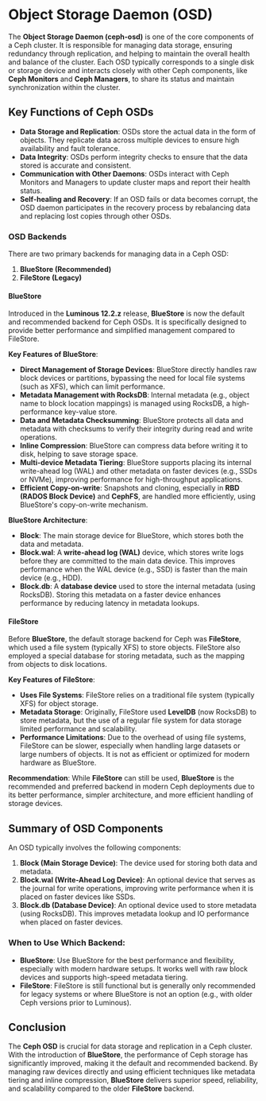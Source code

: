 # Object Storage Daemon (OSD)

The **Object Storage Daemon (ceph-osd)** is one of the core components of a Ceph cluster. It is responsible for managing data storage, ensuring redundancy through replication, and helping to maintain the overall health and balance of the cluster. Each OSD typically corresponds to a single disk or storage device and interacts closely with other Ceph components, like **Ceph Monitors** and **Ceph Managers**, to share its status and maintain synchronization within the cluster.

## Key Functions of Ceph OSDs

- **Data Storage and Replication**: OSDs store the actual data in the form of objects. They replicate data across multiple devices to ensure high availability and fault tolerance.
- **Data Integrity**: OSDs perform integrity checks to ensure that the data stored is accurate and consistent.
- **Communication with Other Daemons**: OSDs interact with Ceph Monitors and Managers to update cluster maps and report their health status.
- **Self-healing and Recovery**: If an OSD fails or data becomes corrupt, the OSD daemon participates in the recovery process by rebalancing data and replacing lost copies through other OSDs.

### OSD Backends

There are two primary backends for managing data in a Ceph OSD:

1. **BlueStore (Recommended)**
2. **FileStore (Legacy)**

#### BlueStore

Introduced in the **Luminous 12.2.z** release, **BlueStore** is now the default and recommended backend for Ceph OSDs. It is specifically designed to provide better performance and simplified management compared to FileStore.

**Key Features of BlueStore**:
- **Direct Management of Storage Devices**: BlueStore directly handles raw block devices or partitions, bypassing the need for local file systems (such as XFS), which can limit performance.
- **Metadata Management with RocksDB**: Internal metadata (e.g., object name to block location mappings) is managed using RocksDB, a high-performance key-value store.
- **Data and Metadata Checksumming**: BlueStore protects all data and metadata with checksums to verify their integrity during read and write operations.
- **Inline Compression**: BlueStore can compress data before writing it to disk, helping to save storage space.
- **Multi-device Metadata Tiering**: BlueStore supports placing its internal write-ahead log (WAL) and other metadata on faster devices (e.g., SSDs or NVMe), improving performance for high-throughput applications.
- **Efficient Copy-on-write**: Snapshots and cloning, especially in **RBD (RADOS Block Device)** and **CephFS**, are handled more efficiently, using BlueStore's copy-on-write mechanism.

**BlueStore Architecture**:
- **Block**: The main storage device for BlueStore, which stores both the data and metadata.
- **Block.wal**: A **write-ahead log (WAL)** device, which stores write logs before they are committed to the main data device. This improves performance when the WAL device (e.g., SSD) is faster than the main device (e.g., HDD).
- **Block.db**: A **database device** used to store the internal metadata (using RocksDB). Storing this metadata on a faster device enhances performance by reducing latency in metadata lookups.

#### FileStore

Before **BlueStore**, the default storage backend for Ceph was **FileStore**, which used a file system (typically XFS) to store objects. FileStore also employed a special database for storing metadata, such as the mapping from objects to disk locations. 

**Key Features of FileStore**:
- **Uses File Systems**: FileStore relies on a traditional file system (typically XFS) for object storage.
- **Metadata Storage**: Originally, FileStore used **LevelDB** (now RocksDB) to store metadata, but the use of a regular file system for data storage limited performance and scalability.
- **Performance Limitations**: Due to the overhead of using file systems, FileStore can be slower, especially when handling large datasets or large numbers of objects. It is not as efficient or optimized for modern hardware as BlueStore.

**Recommendation**: While **FileStore** can still be used, **BlueStore** is the recommended and preferred backend in modern Ceph deployments due to its better performance, simpler architecture, and more efficient handling of storage devices.

## Summary of OSD Components

An OSD typically involves the following components:

1. **Block (Main Storage Device)**: The device used for storing both data and metadata.
2. **Block.wal (Write-Ahead Log Device)**: An optional device that serves as the journal for write operations, improving write performance when it is placed on faster devices like SSDs.
3. **Block.db (Database Device)**: An optional device used to store metadata (using RocksDB). This improves metadata lookup and IO performance when placed on faster devices.

### When to Use Which Backend:
- **BlueStore**: Use BlueStore for the best performance and flexibility, especially with modern hardware setups. It works well with raw block devices and supports high-speed metadata tiering.
- **FileStore**: FileStore is still functional but is generally only recommended for legacy systems or where BlueStore is not an option (e.g., with older Ceph versions prior to Luminous).

## Conclusion

The **Ceph OSD** is crucial for data storage and replication in a Ceph cluster. With the introduction of **BlueStore**, the performance of Ceph storage has significantly improved, making it the default and recommended backend. By managing raw devices directly and using efficient techniques like metadata tiering and inline compression, **BlueStore** delivers superior speed, reliability, and scalability compared to the older **FileStore** backend.
